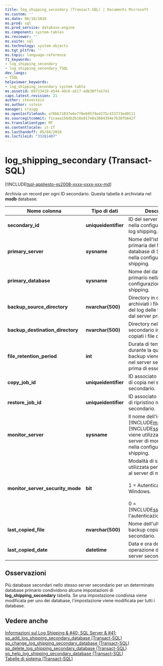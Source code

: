 ```yaml
---
title: log_shipping_secondary (Transact-SQL) | Documenti Microsoft
ms.custom: ''
ms.date: 06/10/2016
ms.prod: sql
ms.prod_service: database-engine
ms.component: system-tables
ms.reviewer: ''
ms.suite: sql
ms.technology: system-objects
ms.tgt_pltfrm: ''
ms.topic: language-reference
f1_keywords:
- log_shipping_secondary
- log_shipping_secondary_TSQL
dev_langs:
- TSQL
helpviewer_keywords:
- log_shipping_secondary system table
ms.assetid: 69723419-4544-49c6-a517-adb30ffa5741
caps.latest.revision: 21
author: stevestein
ms.author: sstein
manager: craigg
ms.openlocfilehash: a78bb71037e6e7f8eb9579e4275c433733ed0111
ms.sourcegitcommit: f1caaa156db2b16e817e0a3884394e7b30fb642f
ms.translationtype: MT
ms.contentlocale: it-IT
ms.lasthandoff: 05/04/2018
ms.locfileid: "33261407"
---
```

# <a name="logshippingsecondary-transact-sql"></a>log_shipping_secondary (Transact-SQL)
[!INCLUDE[tsql-appliesto-ss2008-xxxx-xxxx-xxx-md](../../includes/tsql-appliesto-ss2008-xxxx-xxxx-xxx-md.md)]

  Archivia un record per ogni ID secondario. Questa tabella è archiviata nel **msdb** database.  
  
|Nome colonna|Tipo di dati|Description|  
|-----------------|---------------|-----------------|  
|**secondary_id**|**uniqueidentifier**|ID del server secondario nella configurazione per il log shipping.|  
|**primary_server**|**sysname**|Nome dell'istanza primaria del Motore di database di SQL Server nella configurazione di log shipping.|  
|**primary_database**|**sysname**|Nome del database primario nella configurazione di log shipping.|  
|**backup_source_directory**|**nvarchar(500)**|Directory in cui vengono archiviati i file di backup del log delle transazioni dal server primario.|  
|**backup_destination_directory**|**nvarchar(500)**|Directory nel server secondario in cui vengono copiati i file di backup.|  
|**file_retention_period**|**int**|Durata di tempo, in minuti, durante la quale un file di backup viene mantenuto nel server secondario prima di essere eliminato.|  
|**copy_job_id**|**uniqueidentifier**|ID associato al processo di copia nel server secondario.|  
|**restore_job_id**|**uniqueidentifier**|ID associato al processo di ripristino nel server secondario.|  
|**monitor_server**|**sysname**|Il nome dell'istanza del [!INCLUDE[msCoName](../../includes/msconame-md.md)] [!INCLUDE[ssDEnoversion](../../includes/ssdenoversion-md.md)] viene utilizzata come server di monitoraggio nella configurazione di log shipping.|  
|**monitor_server_security_mode**|**bit**|Modalità di sicurezza utilizzata per connettersi al server di monitoraggio.<br /><br /> 1 = Autenticazione di Windows.<br /><br /> 0 = [!INCLUDE[ssNoVersion](../../includes/ssnoversion-md.md)] l'autenticazione.|  
|**last_copied_file**|**nvarchar(500)**|Nome dell'ultimo file di backup copiato nel server secondario.|  
|**last_copied_date**|**datetime**|Data e ora dell'ultima operazione di copia nel server secondario.|  
  
## <a name="remarks"></a>Osservazioni  
 Più database secondari nello stesso server secondario per un determinato database primario condividono alcune impostazioni di **log_shipping_secondary** tabella. Se una impostazione condivisa viene modificata per uno dei database, l'impostazione viene modificata per tutti i database.  
  
## <a name="see-also"></a>Vedere anche  
 [Informazioni sul Log Shipping & #40; SQL Server & #41;](../../database-engine/log-shipping/about-log-shipping-sql-server.md)   
 [sp_add_log_shipping_secondary_database &#40;Transact-SQL&#41;](../../relational-databases/system-stored-procedures/sp-add-log-shipping-secondary-database-transact-sql.md)   
 [sp_change_log_shipping_secondary_database &#40;Transact-SQL&#41;](../../relational-databases/system-stored-procedures/sp-change-log-shipping-secondary-database-transact-sql.md)   
 [sp_delete_log_shipping_secondary_database &#40;Transact-SQL&#41;](../../relational-databases/system-stored-procedures/sp-delete-log-shipping-secondary-database-transact-sql.md)   
 [sp_help_log_shipping_secondary_database &#40;Transact-SQL&#41;](../../relational-databases/system-stored-procedures/sp-help-log-shipping-secondary-database-transact-sql.md)   
 [Tabelle di sistema &#40;Transact-SQL&#41;](../../relational-databases/system-tables/system-tables-transact-sql.md)  
  
  
